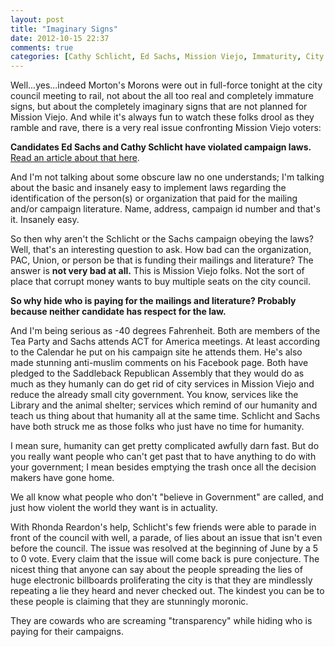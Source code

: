```yaml
---
layout: post
title: "Imaginary Signs"
date: 2012-10-15 22:37
comments: true
categories: [Cathy Schlicht, Ed Sachs, Mission Viejo, Immaturity, City Council]
---
```

Well...yes...indeed Morton's Morons were out in full-force tonight at the city council meeting to rail, not about the all too real and completely immature signs, but about the completely imaginary signs that are not planned for Mission Viejo.  And while it's always fun to watch these folks drool as they ramble and rave, there is a very real issue confronting Mission Viejo voters:

**Candidates Ed Sachs and Cathy Schlicht have violated campaign laws.**
 <a target="blank" href="http://missionviejo.patch.com/blog_posts/fppc-to-investigate-two-mission-viejo-city-council-candidates">Read an article about that here</a>.  
 
 And I'm not talking about some obscure law no one understands; I'm talking about the basic and insanely easy to implement laws regarding the identification of the person(s) or organization that paid for the mailing and/or campaign literature.  Name, address, campaign id number and that's it.  Insanely easy.

<!-- more -->

So then why aren't the Schlicht or the Sachs campaign obeying the laws? Well, that's an interesting question to ask.  How bad can the organization, PAC, Union, or person be that is funding their mailings and literature? The answer is **not very bad at all.** This is Mission Viejo folks. Not the sort of place that corrupt money wants to buy multiple seats on the city council.  

**So why hide who is paying for the mailings and literature? Probably because neither candidate has respect for the law.** 

And I'm being serious as -40 degrees Fahrenheit. Both are members of the Tea Party and Sachs attends ACT for America meetings. At least according to the Calendar he put on his campaign site he attends them.  He's also made stunning anti-muslim comments on his Facebook page.  Both have pledged to the Saddleback Republican Assembly that they would do as much as they humanly can do get rid of city services in Mission Viejo and reduce the already small city government. You know, services like the Library and the animal shelter; services which remind of our humanity and teach us thing about that humanity all at the same time.  Schlicht and Sachs have both struck me as those folks who just have no time for humanity. 

I mean sure, humanity can get pretty complicated awfully darn fast.  But do you really want people who can't get past that to have anything to do with your government; I mean besides emptying the trash once all the decision makers have gone home. 

We all know what people who don't "believe in Government" are called, and just how violent the world they want is in actuality.  

With Rhonda Reardon's help, Schlicht's few friends were able to parade in front of the council with well, a parade, of lies about an issue that isn't even before the council. The issue was resolved at the beginning of June by a 5 to 0 vote. Every claim that the issue will come back is pure conjecture. The nicest thing that anyone can say about the people spreading the lies of huge electronic billboards proliferating the city is that they are mindlessly repeating a lie they heard and never checked out.  The kindest you can be to these people is claiming that they are stunningly moronic. 

They are cowards who are screaming "transparency" while hiding who is paying for their campaigns. 